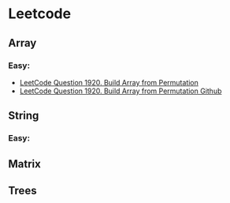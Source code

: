 # Leetcode

## Array
### Easy:
- [LeetCode Question 1920. Build Array from Permutation](https://leetcode.com/problems/build-array-from-permutation/)
- [LeetCode Question 1920. Build Array from Permutation Github](https://github.com/ShuxinLi05/Leetcode/blob/main/Array/BuildArrayfromPermutation/src/com/company/Main.java)

## String
### Easy:

## Matrix

## Trees
